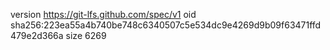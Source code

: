 version https://git-lfs.github.com/spec/v1
oid sha256:223ea55a4b740be748c6340507c5e534dc9e4269d9b09f63471ffd479e2d366a
size 6269
